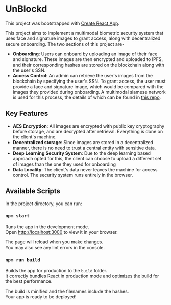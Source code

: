 # UnBlockd

This project was bootstrapped with [Create React App](https://github.com/facebook/create-react-app).

This project aims to implement a multimodal biometric security system that uses face and signature images to grant access, along with decentralized secure onboarding.
The two sections of this project are-
 - **Onboarding**: Users can onboard by uploading an image of their face and signature. These images are then encrypted and uploaded to IPFS, and their corresponding hashes are stored on the blockchain along with the user's SSN.
 - **Access Control**: An admin can retrieve the user's images from the blockchain by specifying the user's SSN. To grant access, the user must provide a face and signature image, which would be compared with the images they provided during onboarding. A multimodal siamese network is used for this process, the details of which can be found in [this repo](https://github.com/rahulsnkr/multimodal-siamese-neural-network).
 
## Key Features
  - **AES Encryption**: All images are encrypted with public key cryptography before storage, and are decrypted after retrieval. Everything is done on the client's machine.
  - **Decentralized storage**: Since images are stored in a decentralized manner, there is no need to trust a central entity with sensitive data.
  - **Deep Learning Security System**: Due to the deep learning based approach opted for this, the client can choose to upload a different set of images than the one they used for onboarding
  - **Data Locality**: The client's data never leaves the machine for access control. The security system runs entirely in the browser.

## Available Scripts

In the project directory, you can run:

### `npm start`

Runs the app in the development mode.\
Open [http://localhost:3000](http://localhost:3000) to view it in your browser.

The page will reload when you make changes.\
You may also see any lint errors in the console.


### `npm run build`

Builds the app for production to the `build` folder.\
It correctly bundles React in production mode and optimizes the build for the best performance.

The build is minified and the filenames include the hashes.\
Your app is ready to be deployed!
